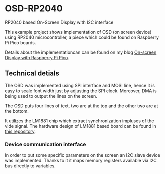 # OSD-RP2040
RP2040 based On-Screen Display with I2C interface

This example project shows implementation of OSD (on screen device) 
using RP2040 microcontroller, a piece which could be found on 
Raspberry Pi Pico boards.

Details about the implementationcan can be found on my blog 
[On-screen Display with Raspberry Pi Pico](https://blog.domski.pl/on-screen-display-with-raspberry-pi-pico/).

## Technical detials
The OSD was implemented using SPI interface and MOSI line, hence it 
is easy to scale font width just by adjusting the SPI clock. 
Moreover, DMA is being used to output the lines on the screen.

The OSD puts four lines of text, two are at the top and the 
other two are at the bottom.

It utilizes the LM1881 chip which extract synchronization impluses of 
the vide signal. The hardware design of LM1881 based board can be 
found in [this repository](https://github.com/wdomski/OSD-KiCAD). 

### Device communication interface
In order to put some specific parameters on the screen an I2C 
slave device was implemented. Thanks to it it maps memory registers 
available via I2C bus directly to variables.

